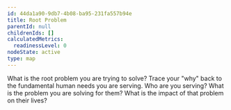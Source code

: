 ```yaml
---
id: 44da1a90-9db7-4b08-ba95-231fa557b94e
title: Root Problem
parentId: null
childrenIds: []
calculatedMetrics:
  readinessLevel: 0
nodeState: active
type: map
---
```

What is the root problem you are trying to solve? Trace your "why" back to the fundamental human needs you are serving. Who are you serving? What is the problem you are solving for them? What is the impact of that problem on their lives?